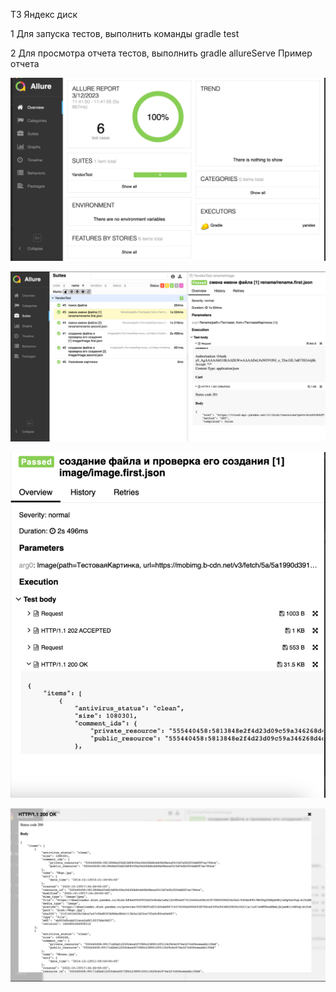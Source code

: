 ТЗ Яндекс диск 

1 Для запуска тестов, выполнить команды gradle test 

2 Для просмотра отчета тестов, выполнить  gradle allureServe
  Пример отчета 

![img.png](img.png)

![img_1.png](img_1.png)

![img_2.png](img_2.png)

![img_3.png](img_3.png)